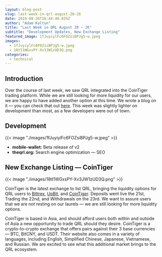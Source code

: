 ```yaml
---
layout: blog-post
slug: last-week-in-qrl-august-20-26
date: 2019-08-26T16:44:40.035Z
author: "Adam Koltun"
title: "Last Week in QRL August 20 — 26"
subtitle: "Development Updates, New Exchange Listing"
featured_image: 1fJuyiylFc6FOZsiBPJg5-w.jpeg
images:
  - 1fJuyiylFc6FOZsiBPJg5-w.jpeg
  - 18tI1WGxsPY-Xv3JW1zUD3Q.png
categories:
  - technical
---
```


## Introduction

Over the course of last week, we saw QRL integrated into the CoinTiger trading platform. While we are still looking for more liquidity for our users, we are happy to have added another option at this time. We wrote a blog on it — you can check that out [here](/blog/cointiger-trading-is-live-today). This week was slightly lighter on development than most, as a few developers were out of town.

## Development

{{< image "./images/1fJuyiylFc6FOZsiBPJg5-w.jpeg" >}}

* **mobile-wallet:** Beta release of v2
* **theqrl.org:** Search engine optimization — SEO

## New Exchange Listing — CoinTiger

{{< image "./images/18tI1WGxsPY-Xv3JW1zUD3Q.png" >}}

CoinTiger is the latest exchange to list QRL, bringing the liquidity options for QRL users to [Bittrex](https://bittrex.com/Market/Index?MarketName=BTC-QRL), [UpBit](https://upbit.com/exchange?code=CRIX.UPBIT.BTC-QRL), and [CoinTiger](https://www.cointiger.com/en-us/#/trade_pro?coin=qrl_btc). Deposits went live the 21st, Trading the 22nd, and Withdrawals on the 23rd. We want to assure users that we are not resting on our laurels — we are still looking for more liquidity options.

CoinTiger is based in Asia, and should afford users both within and outside of Asia a new opportunity to trade QRL should they desire. CoinTiger is a crypto-to-crypto exchange that offers pairs against their 3 base currencies — BTC, BitCNY, and USDT. Their website also comes in a variety of languages, including English, Simplified Chinese, Japanese, Vietnamese, and Russian. We are excited to see what this additional market brings to the QRL ecosystem.